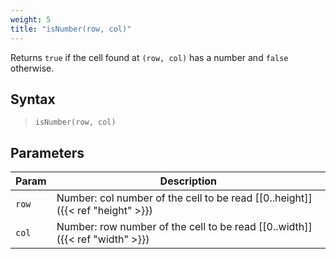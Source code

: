 ```yaml
---
weight: 5
title: "isNumber(row, col)"
---
```


Returns `true` if the cell found at `(row, col)` has a number and `false` otherwise.

## Syntax

> `isNumber(row, col)`

## Parameters

| Param    | Description                                                                     |
|----------|---------------------------------------------------------------------------------|
| `row`    | Number: col number of the cell to be read [\[0..height\]]({{< ref "height" >}}) |
| `col`    | Number: row number of the cell to be read [\[0..width\]]({{< ref "width" >}})   |